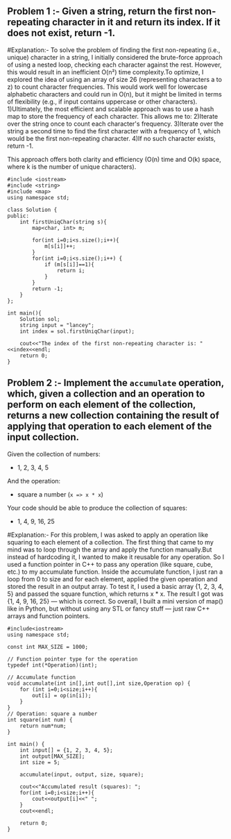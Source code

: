## Problem 1 :- Given a string, return the first non-repeating character in it and return its index. If it does not exist, return -1.
#Explanation:-
To solve the problem of finding the first non-repeating (i.e., unique) character in a string, I initially considered the brute-force approach of using a nested loop, checking each character against the rest. However, this would result in an inefficient O(n²) time complexity.To optimize, I explored the idea of using an array of size 26 (representing characters a to z) to count character frequencies. This would work well for lowercase alphabetic characters and could run in O(n), but it might be limited in terms of flexibility (e.g., if input contains uppercase or other characters).
1)Ultimately, the most efficient and scalable approach was to use a hash map to store the frequency of each character. This allows me to:
2)Iterate over the string once to count each character's frequency.
3)Iterate over the string a second time to find the first character with a frequency of 1, which would be the first non-repeating character.
4)If no such character exists, return -1.

This approach offers both clarity and efficiency (O(n) time and O(k) space, where k is the number of unique characters).

```
#include <iostream>
#include <string>
#include <map>
using namespace std;

class Solution {
public:
    int firstUniqChar(string s){
        map<char, int> m;

        for(int i=0;i<s.size();i++){
            m[s[i]]++;
        }
        for(int i=0;i<s.size();i++) {
            if (m[s[i]]==1){
                return i;
            }
        }
        return -1;
    }
};

int main(){
    Solution sol;
    string input = "lancey";
    int index = sol.firstUniqChar(input);

    cout<<"The index of the first non-repeating character is: "<<index<<endl;
    return 0;
}
```


## Problem 2 :- Implement the `accumulate` operation, which, given a collection and an operation to perform on each element of the collection, returns a new collection containing the result of applying that operation to each element of the input collection.

Given the collection of numbers:

- 1, 2, 3, 4, 5

And the operation:

- square a number (`x => x * x`)

Your code should be able to produce the collection of squares:

- 1, 4, 9, 16, 25

#Explanation:- 
For this problem, I was asked to apply an operation like squaring to each element of a collection. The first thing that came to my mind was to loop through the array and apply the function manually.But instead of hardcoding it, I wanted to make it reusable for any operation. So I used a function pointer in C++ to pass any operation (like square, cube, etc.) to my accumulate function.
Inside the accumulate function, I just ran a loop from 0 to size and for each element, applied the given operation and stored the result in an output array.
To test it, I used a basic array {1, 2, 3, 4, 5} and passed the square function, which returns x * x. The result I got was {1, 4, 9, 16, 25} — which is correct.
So overall, I built a mini version of map() like in Python, but without using any STL or fancy stuff — just raw C++ arrays and function pointers.

```
#include<iostream>
using namespace std;

const int MAX_SIZE = 1000;

// Function pointer type for the operation
typedef int(*Operation)(int);

// Accumulate function
void accumulate(int in[],int out[],int size,Operation op) {
    for (int i=0;i<size;i++){
        out[i] = op(in[i]);
    }
}
// Operation: square a number
int square(int num) {
    return num*num;
}

int main() {
    int input[] = {1, 2, 3, 4, 5};
    int output[MAX_SIZE];
    int size = 5;

    accumulate(input, output, size, square);

    cout<<"Accumulated result (squares): ";
    for(int i=0;i<size;i++){
        cout<<output[i]<<" ";
    }
    cout<<endl;

    return 0;
}
```

